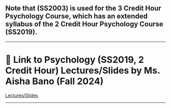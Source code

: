 ## Note that (SS2003) is used for the 3 Credit Hour Psychology Course, which has an extended syllabus of the 2 Credit Hour Psychology Course (SS2019). 

---

# 🔗 Link to Psychology (SS2019, 2 Credit Hour) Lectures/Slides by Ms. Aisha Bano (Fall 2024)

[Lectures/Slides](https://drive.google.com/drive/folders/1pGTQlC974TSAnmVZgtUFf0KFR_73wZib?usp=sharing)

---
